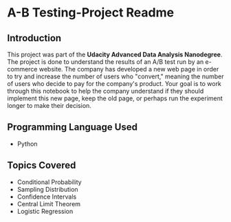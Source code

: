# A-B Testing-Project Readme
## Introduction
This project was part of the **Udacity Advanced Data Analysis Nanodegree**. The project is done to understand the results of an A/B test run by an e-commerce website. The company has developed a new web page in order to try and increase the number of users who "convert," meaning the number of users who decide to pay for the company's product. Your goal is to work through this notebook to help the company understand if they should implement this new page, keep the old page, or perhaps run the experiment longer to make their decision.

## Programming Language Used
- Python
## Topics Covered
- Conditional Probability
- Sampling Distribution
- Confidence Intervals
- Central Limit Theorem
- Logistic Regression
